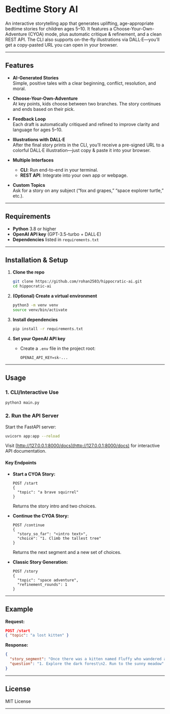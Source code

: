 # Bedtime Story AI

An interactive storytelling app that generates uplifting, age-appropriate bedtime stories for children ages 5–10. It features a Choose-Your-Own-Adventure (CYOA) mode, plus automatic critique & refinement, and a clean REST API. The CLI also supports on-the-fly illustrations via DALL·E—you’ll get a copy-pasted URL you can open in your browser.

---

## Features

- **AI-Generated Stories**  
  Simple, positive tales with a clear beginning, conflict, resolution, and moral.

- **Choose-Your-Own-Adventure**  
  At key points, kids choose between two branches. The story continues and ends based on their pick.

- **Feedback Loop**  
  Each draft is automatically critiqued and refined to improve clarity and language for ages 5–10.

- **Illustrations with DALL·E**  
  After the final story prints in the CLI, you’ll receive a pre-signed URL to a colorful DALL·E illustration—just copy & paste it into your browser.

- **Multiple Interfaces**  
  - **CLI**: Run end-to-end in your terminal.  
  - **REST API**: Integrate into your own app or webpage.

- **Custom Topics**  
  Ask for a story on any subject (“fox and grapes,” “space explorer turtle,” etc.).

---

## Requirements

- **Python** 3.8 or higher  
- **OpenAI API key** (GPT-3.5-turbo + DALL·E)  
- **Dependencies** listed in `requirements.txt`

---


## Installation & Setup

1. **Clone the repo**  
   ```bash
   git clone https://github.com/rohan2503/hippocratic-ai.git
   cd hippocratic-ai
   ```

2. **(Optional) Create a virtual environment**  
   ```bash
   python3 -m venv venv
   source venv/bin/activate
   ```

3. **Install dependencies**  
   ```bash
   pip install -r requirements.txt
   ```

4. **Set your OpenAI API key**  
   - Create a `.env` file in the project root:
     ```
     OPENAI_API_KEY=sk-...
     ```

---

## Usage

### 1. CLI/Interactive Use

```bash
python3 main.py
```

### 2. Run the API Server

Start the FastAPI server:
```bash
uvicorn app:app --reload
```
Visit [http://127.0.0.1:8000/docs](http://127.0.0.1:8000/docs) for interactive API documentation.

#### Key Endpoints

- **Start a CYOA Story:**
  ```
  POST /start
  {
    "topic": "a brave squirrel"
  }
  ```
  Returns the story intro and two choices.

- **Continue the CYOA Story:**
  ```
  POST /continue
  {
    "story_so_far": "<intro text>",
    "choice": "1. Climb the tallest tree"
  }
  ```
  Returns the next segment and a new set of choices.

- **Classic Story Generation:**
  ```
  POST /story
  {
    "topic": "space adventure",
    "refinement_rounds": 1
  }
  ```



---

## Example

**Request:**
```json
POST /start
{ "topic": "a lost kitten" }
```

**Response:**
```json
{
  "story_segment": "Once there was a kitten named Fluffy who wandered away from home. She saw a dark forest and a sunny meadow ahead.",
  "question": "1. Explore the dark forest\n2. Run to the sunny meadow"
}
```

---

## License

MIT License

---

